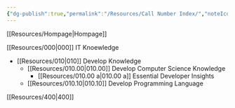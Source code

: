 ```yaml
---
{"dg-publish":true,"permalink":"/Resources/Call Number Index/","noteIcon":"0","created":"2023-12-28T18:54:11.332+09:00","updated":"2024-01-02T01:33:21.021+09:00"}
---
```



[[Resources/Hompage\|Hompage]]

[[Resources/000\|000]] IT Knoewledge
- [[Resources/010\|010]] Develop Knowledge
	- [[Resources/010.00\|010.00]] Develop Computer Science Knowledge
		- [[Resources/010.00 a\|010.00 a]] Essential Developer Insights
	- [[Resources/010.10\|010.10]] Develop Programming Language
	



[[Resources/400\|400]]